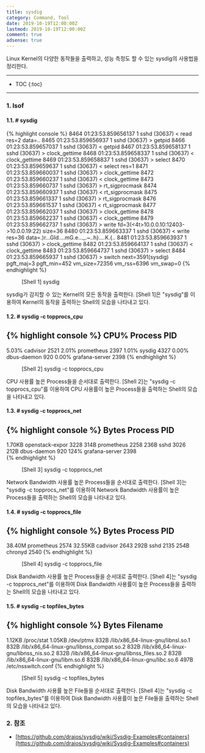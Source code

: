 ```yaml
---
title: sysdig
category: Command, Tool
date: 2019-10-19T12:00:00Z
lastmod: 2019-10-19T12:00:00Z
comment: true
adsense: true
---
```


Linux Kernel의 다양한 동작들을 출력하고, 성능 측정도 할 수 있는 sysdig의 사용법을 정리한다.

***

* TOC
{:toc}

***

### 1. lsof

#### 1.1. # sysdig

{% highlight console %}
8464 01:23:53.859656137 1 sshd (30637) < read res=2 data=..
8465 01:23:53.859656937 1 sshd (30637) > getpid
8466 01:23:53.859657037 1 sshd (30637) < getpid
8467 01:23:53.859658137 1 sshd (30637) > clock_gettime
8468 01:23:53.859658337 1 sshd (30637) < clock_gettime
8469 01:23:53.859658837 1 sshd (30637) > select
8470 01:23:53.859659637 1 sshd (30637) < select res=1
8471 01:23:53.859660037 1 sshd (30637) > clock_gettime
8472 01:23:53.859660237 1 sshd (30637) < clock_gettime
8473 01:23:53.859660737 1 sshd (30637) > rt_sigprocmask
8474 01:23:53.859660937 1 sshd (30637) < rt_sigprocmask
8475 01:23:53.859661337 1 sshd (30637) > rt_sigprocmask
8476 01:23:53.859661537 1 sshd (30637) < rt_sigprocmask
8477 01:23:53.859662037 1 sshd (30637) > clock_gettime
8478 01:23:53.859662237 1 sshd (30637) < clock_gettime
8479 01:23:53.859662737 1 sshd (30637) > write fd=3(<4t>10.0.0.10:12403->10.0.0.19:22) size=36
8480 01:23:53.859663337 1 sshd (30637) < write res=36 data=.)r...GId....mG.e..._.~..h}....K.{..
8481 01:23:53.859663937 1 sshd (30637) > clock_gettime
8482 01:23:53.859664137 1 sshd (30637) < clock_gettime
8483 01:23:53.859664737 1 sshd (30637) > select
8484 01:23:53.859665937 1 sshd (30637) > switch next=3591(sysdig) pgft_maj=3 pgft_min=452 vm_size=72356 vm_rss=6396 vm_swap=0
{% endhighlight %}
<figure>
<figcaption class="caption">[Shell 1] sysdig</figcaption>
</figure>

sysdig가 감지할 수 있는 Kernel의 모든 동작을 출력한다. [Shell 1]은 "sysdig"를 이용하여 Kernel의 동작을 출력하는 Shell의 모습을 나타내고 있다.

#### 1.2. # sysdig -c topprocs_cpu

{% highlight console %}
CPU%                Process             PID
--------------------------------------------------------------------------------
5.03%               cadvisor            2521
2.01%               prometheus          2397
1.01%               sysdig              4327
0.00%               dbus-daemon         920
0.00%               grafana-server      2398
{% endhighlight %}
<figure>
<figcaption class="caption">[Shell 2] sysdig -c topprocs_cpu</figcaption>
</figure>

CPU 사용률 높은 Process들을 순서대로 출력한다. [Shell 2]는 "sysdig -c topprocs_cpu"를 이용하여 CPU 사용률이 높은 Process들을 출력하는 Shell의 모습을 나타내고 있다.

#### 1.3. # sysdig -c topprocs_net

{% highlight console %}
Bytes               Process             PID
--------------------------------------------------------------------------------
1.70KB              openstack-expor     3228
314B                prometheus          2258
236B                sshd                3026      
212B                dbus-daemon         920
124%                grafana-server      2398                       
{% endhighlight %}
<figure>
<figcaption class="caption">[Shell 3] sysdig -c topprocs_net</figcaption>
</figure>

Network Bandwidth 사용률 높은 Process들을 순서대로 출력한다. [Shell 3]는 "sysdig -c topprocs_net"를 이용하여 Network Bandwidth 사용률이 높은 Process들을 출력하는 Shell의 모습을 나타내고 있다.

#### 1.4. # sysdig -c topprocs_file

{% highlight console %}
Bytes               Process             PID
--------------------------------------------------------------------------------
38.40M              prometheus          2574
32.55KB             cadvisor            2643
292B                sshd                2135
254B                chronyd             2540
{% endhighlight %}
<figure>
<figcaption class="caption">[Shell 4] sysdig -c topprocs_file</figcaption>
</figure>

Disk Bandwidth 사용률 높은 Process들을 순서대로 출력한다. [Shell 4]는 "sysdig -c topprocs_net"를 이용하여 Disk Bandwidth 사용률이 높은 Process들을 출력하는 Shell의 모습을 나타내고 있다.

#### 1.5. # sysdig -c topfiles_bytes

{% highlight console %}
Bytes               Filename
--------------------------------------------------------------------------------
1.12KB              /proc/stat
1.05KB              /dev/ptmx
832B                /lib/x86_64-linux-gnu/libnsl.so.1
832B                /lib/x86_64-linux-gnu/libnss_compat.so.2
832B                /lib/x86_64-linux-gnu/libnss_nis.so.2
832B                /lib/x86_64-linux-gnu/libnss_files.so.2
832B                /lib/x86_64-linux-gnu/libm.so.6
832B                /lib/x86_64-linux-gnu/libc.so.6
497B                /etc/nsswitch.conf
{% endhighlight %}
<figure>
<figcaption class="caption">[Shell 5] sysdig -c topfiles_bytes</figcaption>
</figure>

Disk Bandwidth 사용률 높은 File들을 순서대로 출력한다. [Shell 4]는 "sysdig -c topfiles_bytes"를 이용하여 Disk Bandwidth 사용률이 높은 File들을 출력하는 Shell의 모습을 나타내고 있다.

### 2. 참조

* [https://github.com/draios/sysdig/wiki/Sysdig-Examples#containers](https://github.com/draios/sysdig/wiki/Sysdig-Examples#containers)
